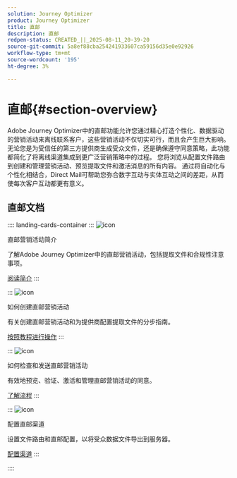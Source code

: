 ```yaml
---
solution: Journey Optimizer
product: Journey Optimizer
title: 直邮
description: 直邮
redpen-status: CREATED_||_2025-08-11_20-39-20
source-git-commit: 5a8ef88cba254241933607ca59156d35e0e92926
workflow-type: tm+mt
source-wordcount: '195'
ht-degree: 3%

---
```



# 直邮{#section-overview}

Adobe Journey Optimizer中的直邮功能允许您通过精心打造个性化、数据驱动的营销活动来离线联系客户，这些营销活动不仅切实可行，而且会产生巨大影响。 无论您是为受信任的第三方提供商生成受众文件，还是确保遵守同意策略，此功能都简化了将离线渠道集成到更广泛营销策略中的过程。 您将浏览从配置文件路由到创建和管理营销活动、预览提取文件和激活消息的所有内容。 通过将自动化与个性化相结合，Direct Mail可帮助您弥合数字互动与实体互动之间的差距，从而使每次客户互动都更有意义。

## 直邮文档

:::: landing-cards-container
:::
![icon](https://cdn.experienceleague.adobe.com/icons/book.svg)

直邮营销活动简介

了解Adobe Journey Optimizer中的直邮营销活动，包括提取文件和合规性注意事项。

[阅读简介](../using/direct-mail/get-started-direct-mail.md)
:::

:::
![icon](https://cdn.experienceleague.adobe.com/icons/circle-play.svg)

如何创建直邮营销活动

有关创建直邮营销活动和为提供商配置提取文件的分步指南。

[按照教程进行操作](../using/direct-mail/create-direct-mail.md)
:::

:::
![icon](https://cdn.experienceleague.adobe.com/icons/list-check.svg)

如何检查和发送直邮营销活动

有效地预览、验证、激活和管理直邮营销活动的同意。

[了解流程](../using/direct-mail/test-send-direct-mail.md)
:::

:::
![icon](https://cdn.experienceleague.adobe.com/icons/gear.svg)

配置直邮渠道

设置文件路由和直邮配置，以将受众数据文件导出到服务器。

[配置渠道](../using/direct-mail/direct-mail-configuration.md)
:::

::::
